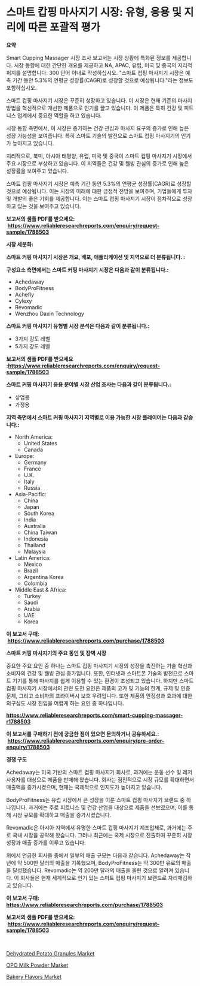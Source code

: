 <p><h1>스마트 캅핑 마사지기 시장: 유형, 응용 및 지리에 따른 포괄적 평가</h1></p><p><strong>요약</strong></p>
<p><p>Smart Cupping Massager 시장 조사 보고서는 시장 상황에 특화된 정보를 제공합니다. 시장 동향에 대한 간단한 개요를 제공하고 NA, APAC, 유럽, 미국 및 중국의 지리적 퍼지를 설명합니다. 300 단어 이내로 작성하십시오. "스마트 컵핑 마사지기 시장은 예측 기간 동안 5.3%의 연평균 성장률(CAGR)로 성장할 것으로 예상됩니다."라는 정보도 포함하십시오.</p><p>스마트 컵핑 마사지기 시장은 꾸준히 성장하고 있습니다. 이 시장은 현재 기존의 마사지 방법을 혁신적으로 개선한 제품으로 인기를 끌고 있습니다. 이 제품은 특히 건강 및 피트니스 업계에서 중요한 역할을 하고 있습니다.</p><p>시장 동향 측면에서, 이 시장은 증가하는 건강 관심과 마사지 요구의 증가로 인해 높은 성장 가능성을 보여줍니다. 특히 스마트 기술의 발전으로 스마트 컵핑 마사지기의 인기가 높아지고 있습니다.</p><p>지리적으로, 북미, 아시아 태평양, 유럽, 미국 및 중국이 스마트 컵핑 마사지기 시장에서 주요 시장으로 부상하고 있습니다. 이 지역들은 건강 및 웰빙 관심의 증가로 인해 높은 성장률을 보여주고 있습니다.</p><p>스마트 컵핑 마사지기 시장은 예측 기간 동안 5.3%의 연평균 성장률(CAGR)로 성장할 것으로 예상됩니다. 이는 시장의 미래에 대한 긍정적 전망을 보여주며, 기업들에게 투자 및 개발의 좋은 기회를 제공합니다.  이는 스마트 컵핑 마사지기 시장이 점차적으로 성장하고 있는 것을 보여주고 있습니다.</p></p>
<p><strong>보고서의 샘플 PDF를 받으세요: &nbsp;<a href="https://www.reliableresearchreports.com/enquiry/request-sample/1788503">https://www.reliableresearchreports.com/enquiry/request-sample/1788503</a></strong></p>
<p><strong>시장 세분화:</strong></p>
<p><strong> 스마트 커핑 마사지기 시장은 개요, 배포, 애플리케이션 및 지역으로 더 분류됩니다. :</strong></p>
<p><strong>구성요소 측면에서는 스마트 커핑 마사지기 시장은 다음과 같이 분류됩니다.:</strong></p>
<p><ul><li>Achedaway</li><li>BodyProFitness</li><li>Achefly</li><li>Cylexy</li><li>Revomadic</li><li>Wenzhou Daxin Technology</li></ul></p>
<p><strong> 스마트 커핑 마사지기 유형별 시장 분석은 다음과 같이 분류됩니다.:</strong></p>
<p><ul><li>3가지 강도 레벨</li><li>5가지 강도 레벨</li></ul></p>
<p><strong>보고서의 샘플 PDF를 받으세요 :<a href="https://www.reliableresearchreports.com/enquiry/request-sample/1788503">https://www.reliableresearchreports.com/enquiry/request-sample/1788503</a></strong></p>
<p><strong> 스마트 커핑 마사지기 응용 분야별 시장 산업 조사는 다음과 같이 분류됩니다.:</strong></p>
<p><ul><li>상업용</li><li>가정용</li></ul></p>
<p><strong>지역 측면에서 스마트 커핑 마사지기 지역별로 이용 가능한 시장 플레이어는 다음과 같습니다.:</strong></p>
<p><ul>
    <li>
        North America:
        <ul>
            <li>United States</li>
            <li>Canada</li>
        </ul>
    </li>
    <li>
        Europe:
        <ul>
            <li>Germany</li>
            <li>France</li>
            <li>U.K.</li>
            <li>Italy</li>
            <li>Russia</li>
        </ul>
    </li>
    <li>
        Asia-Pacific:
        <ul>
            <li>China</li>
            <li>Japan</li>
            <li>South Korea</li>
            <li>India</li>
            <li>Australia</li>
            <li>China Taiwan</li>
            <li>Indonesia</li>
            <li>Thailand</li>
            <li>Malaysia</li>
        </ul>
    </li>
    <li>
        Latin America:
        <ul>
            <li>Mexico</li>
            <li>Brazil</li>
            <li>Argentina Korea</li>
            <li>Colombia</li>
        </ul>
    </li>
    <li>
        Middle East & Africa:
        <ul>
            <li>Turkey</li>
            <li>Saudi</li>
            <li>Arabia</li>
            <li>UAE</li>
            <li>Korea</li>
        </ul>
    </li>
    </ul></p>
<p><strong>이 보고서 구매: &nbsp;<a href="https://www.reliableresearchreports.com/purchase/1788503">https://www.reliableresearchreports.com/purchase/1788503</a></strong></p>
<p><strong>스마트 커핑 마사지기의 주요 동인 및 장벽 시장</strong></p>
<p><p>중요한 주요 요인 중 하나는 스마트 컵핑 마사지기 시장의 성장을 촉진하는 기술 혁신과 소비자의 건강 및 웰빙 관심 증가입니다. 또한, 인터넷과 스마트폰 기술의 발전으로 스마트 기기를 통해 마사지를 쉽게 이용할 수 있는 환경이 조성되고 있습니다. 하지만 스마트 컵핑 마사지기 시장에서의 관련 도전 요인은 제품의 고가 및 기능의 한계, 규제 및 인증 문제, 그리고 소비자의 프라이버시 보호 우려입니다. 또한 제품의 안정성과 효과에 대한 의구심도 시장 진입을 어렵게 하는 요인 중 하나입니다.</p></p>
<p><strong><a href="https://www.reliableresearchreports.com/smart-cupping-massager-r1788503">https://www.reliableresearchreports.com/smart-cupping-massager-r1788503</a></strong></p>
<p><strong>이 보고서를 구매하기 전에 궁금한 점이 있으면 문의하거나 공유하세요.: &nbsp;<a href="https://www.reliableresearchreports.com/enquiry/pre-order-enquiry/1788503">https://www.reliableresearchreports.com/enquiry/pre-order-enquiry/1788503</a></strong></p>
<p><strong>경쟁 구도</strong></p>
<p><p>Achedaway는 미국 기반의 스마트 컵핑 마사지기 회사로, 과거에는 운동 선수 및 레저 사용자를 대상으로 제품을 판매해 왔습니다. 회사는 점진적으로 시장 규모를 확대하면서 매출액을 증가시켰으며, 현재는 국제적으로 인지도가 높아지고 있습니다. </p><p>BodyProFitness는 유럽 시장에서 큰 성장을 이룬 스마트 컵핑 마사지기 브랜드 중 하나입니다. 과거에는 주로 피트니스 및 건강 산업을 대상으로 제품을 선보였으며, 이를 통해 시장 규모를 확대하고 매출을 증가시켰습니다. </p><p>Revomadic은 아시아 지역에서 유명한 스마트 컵핑 마사지기 제조업체로, 과거에는 주로 국내 시장을 공략해 왔습니다. 그러나 최근에는 국제 시장으로 진출하여 꾸준히 시장 성장과 매출 증가를 이루고 있습니다.</p><p>위에서 언급한 회사들 중에서 일부의 매출 규모는 다음과 같습니다. Achedaway는 작년에 약 500만 달러의 매출을 기록했으며, BodyProFitness는 약 300만 유로의 매출을 달성했습니다. Revomadic는 약 200만 달러의 매출을 올린 것으로 알려져 있습니다. 이 회사들은 현재 세계적으로 인기 있는 스마트 컵핑 마사지기 브랜드로 자리매김하고 있습니다.</p></p>
<p><strong>이 보고서 구매: &nbsp; <a href="https://www.reliableresearchreports.com/purchase/1788503">https://www.reliableresearchreports.com/purchase/1788503</a></strong></p>
<p><strong>보고서의 샘플 PDF를 받으세요: &nbsp;<a href="https://www.reliableresearchreports.com/enquiry/request-sample/1788503">https://www.reliableresearchreports.com/enquiry/request-sample/1788503</a></strong><strong></strong></p>
<p>&nbsp;</p>
<p><p><a href="https://changeable-paste-463.notion.site/Dehydrated-Potato-Granules-Market-Exploring-Market-Share-Market-Trends-and-Future-Growth-176c5de02c5d49f294063d5027d13036">Dehydrated Potato Granules Market</a></p><p><a href="https://fuschia-pecorino-a6d.notion.site/OPO-Milk-Powder-Market-Comprehensive-Assessment-by-Type-Application-and-Geography-ad3a30e7382143fe9cd701d9e6e1d6c3">OPO Milk Powder Market</a></p><p><a href="https://florentine-yuzu-f42.notion.site/Bakery-Flavors-Market-Analysis-and-Sze-Forecasted-for-period-from-2024-to-2031-1f76d834e28f46669ff1f6fd28e86b55">Bakery Flavors Market</a></p></p>